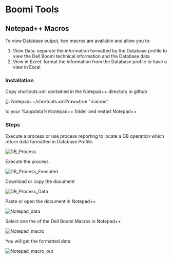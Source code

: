# Boomi Tools

## Notepad++ Macros

To view Database output, two macros are available and allow you to:

1. View Data: separate the information formatted by the Database profile to view the Dell Boomi technical information and the Database data
2. View in Excel: format the information from the Database profile to have a view in Excel

### Installation

Copy shortcuts.xml contained in the Notepad++ directory in github 

[]: Notepad++/shortcuts.xml?raw=true	"macros"

to your %appdata%\Notepad++ folder and restart Notepad++

### Steps

Execute a process or use process reporting to locate a DB operation which return data formatted in Database Profile.

![DB_Process](C:\MyDev\eclipse-oxygen\BoomiTools\resources\DB_Process.png)

Execute the process

![DB_Process_Executed](C:\MyDev\eclipse-oxygen\BoomiTools\resources\DB_Process_Executed.png)

Download or copy the document

![DB_Process_Data](C:\MyDev\eclipse-oxygen\BoomiTools\resources\DB_Process_Data.png)

Paste or open the document in Notepad++

![Notepad_data](C:\MyDev\eclipse-oxygen\BoomiTools\resources\Notepad_data.png)

Select one the of the Dell Boomi Macros in Notepad++

![Notepad_macro](C:\MyDev\eclipse-oxygen\BoomiTools\resources\Notepad_macro.png)

You will get the formatted data

![Notepad_macro_out](C:\MyDev\eclipse-oxygen\BoomiTools\resources\Notepad_macro_out.png)

